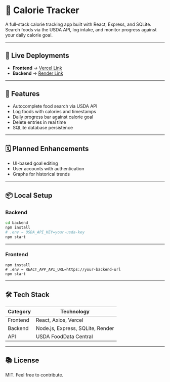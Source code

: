# 🥗 Calorie Tracker

A full-stack calorie tracking app built with React, Express, and SQLite. Search foods via the USDA API, log intake, and monitor progress against your daily calorie goal.

---

## 🚀 Live Deployments

- **Frontend** → [Vercel Link](https://calorie-tracker-seven-gold.vercel.app/)
- **Backend** → [Render Link](https://calorie-tracker-dfea.onrender.com)

---

## 🔧 Features

- Autocomplete food search via USDA API  
- Log foods with calories and timestamps  
- Daily progress bar against calorie goal  
- Delete entries in real time  
- SQLite database persistence

---

## 🗓️ Planned Enhancements

- UI-based goal editing  
- User accounts with authentication  
- Graphs for historical trends  

---

## 📦 Local Setup

### Backend
```bash
cd backend
npm install
# .env → USDA_API_KEY=your-usda-key
npm start
```

---

### Frontend 
```cd frontend
npm install
# .env → REACT_APP_API_URL=https://your-backend-url
npm start
```

---

## 🛠️ Tech Stack

| Category  | Technology                         |
|-----------|-------------------------------------|
| Frontend  | React, Axios, Vercel                |
| Backend   | Node.js, Express, SQLite, Render    |
| API       | USDA FoodData Central               |

---

## 📚 License

MIT. Feel free to contribute.



